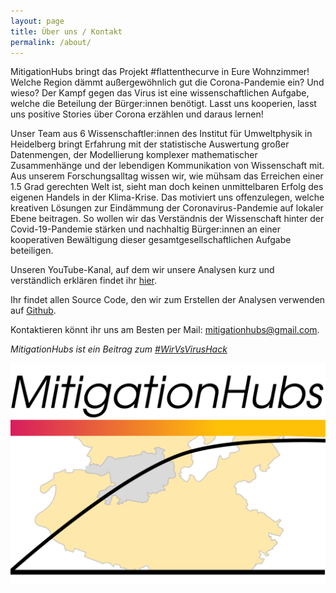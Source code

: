 ```yaml
---
layout: page
title: Über uns / Kontakt
permalink: /about/
---
```


MitigationHubs bringt das Projekt #flattenthecurve in Eure Wohnzimmer! Welche Region dämmt außergewöhnlich gut die Corona-Pandemie ein? Und wieso? Der Kampf gegen das Virus ist eine wissenschaftlichen Aufgabe, welche die Beteilung der Bürger:innen benötigt. Lasst uns kooperien, lasst uns positive Stories über Corona erzählen und daraus lernen!

Unser Team aus 6 Wissenschaftler:innen des Institut für Umweltphysik in Heidelberg bringt Erfahrung mit der statistische Auswertung großer Datenmengen, der Modellierung komplexer mathematischer Zusammenhänge und der lebendigen Kommunikation von Wissenschaft mit. Aus unserem Forschungsalltag wissen wir, wie mühsam das Erreichen einer 1.5 Grad gerechten Welt ist, sieht man doch keinen unmittelbaren Erfolg des eigenen Handels in der Klima-Krise. Das motiviert uns offenzulegen, welche kreativen Lösungen zur Eindämmung der Coronavirus-Pandemie auf lokaler Ebene beitragen. So wollen wir das Verständnis der Wissenschaft hinter der Covid-19-Pandemie stärken und nachhaltig Bürger:innen an einer kooperativen Bewältigung dieser gesamtgesellschaftlichen Aufgabe beteiligen. 

Unseren YouTube-Kanal, auf dem wir unsere Analysen kurz und verständlich erklären findet ihr [hier](https://www.youtube.com/watch?v=c1ocxDVbZk0&feature=youtu.be).

Ihr findet allen Source Code, den wir zum Erstellen der Analysen verwenden auf [Github](https://github.com/MitigationHubs).

Kontaktieren könnt ihr uns am Besten per Mail: [mitigationhubs@gmail.com](mailto:mitigationhubs@gmail.com).

*MitigationHubs ist ein Beitrag zum [#WirVsVirusHack](https://twitter.com/WirvsVirusHack)*

![Logo_WhiteBG.png](/logo/Logo_WhiteBG.png)
